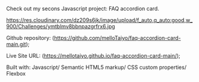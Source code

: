 Check out my secons Javascript project: FAQ accordion card.

https://res.cloudinary.com/dz209s6jk/image/upload/f_auto,q_auto:good,w_900/Challenges/ymtblmv8bbnpazgrfrx6.jpg

Github repository: (https://github.com/melloTaiyo/faq-accordion-card-main.git);

Live Site URL: (https://mellotaiyo.github.io/faq-accordion-card-main/);



Built with: Javascript/ Semantic HTML5 markup/ CSS custom properties/ Flexbox
